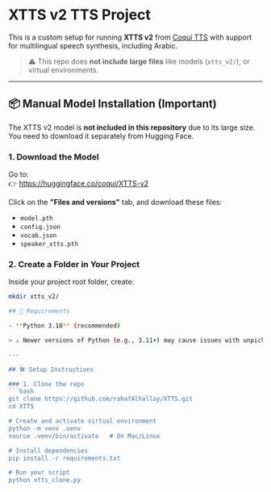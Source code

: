 # XTTS v2 TTS Project

This is a custom setup for running **XTTS v2** from [Coqui TTS](https://github.com/coqui-ai/TTS ) with support for multilingual speech synthesis, including Arabic.

> ⚠️ This repo does **not include large files** like models (`xtts_v2/`), or virtual environments.

---
## 📦 Manual Model Installation (Important)
The XTTS v2 model is **not included in this repository** due to its large size. You need to download it separately from Hugging Face.

### 1. **Download the Model**

Go to:  
👉 [https://huggingface.co/coqui/XTTS-v2 ](https://huggingface.co/coqui/XTTS-v2 )

Click on the **"Files and versions"** tab, and download these files:

- `model.pth`
- `config.json`
- `vocab.json`
- `speaker_xtts.pth`

### 2. **Create a Folder in Your Project**

Inside your project root folder, create:

```bash
mkdir xtts_v2/

## 🧾 Requirements

- **Python 3.10** (recommended)

> ⚠️ Newer versions of Python (e.g., 3.11+) may cause issues with unpickling due to PyTorch's `weights_only=True` default behavior.

---

## 🛠️ Setup Instructions

### 1. Clone the repo
```bash
git clone https://github.com/rahafAlhallay/XTTS.git 
cd XTTS

# Create and activate virtual environment
python -m venv .venv
source .venv/bin/activate   # On Mac/Linux

# Install dependencies
pip install -r requirements.txt

# Run your script
python xtts_clone.py